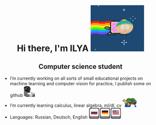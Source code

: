<h1 align="center">Hi there, I'm <b>ILYA</b> 
<img src="https://github.com/IOBananaOI/IOBananaOI/blob/main/12Ru.gif" height="150"/>
<h2 align="center">Computer science student</h2>
</h1>




- I’m currently working on all sorts of small educational projects on machine learning and computer vision for practice, I publish some on github <img src="https://github.com/IOBananaOI/IOBananaOI/blob/main/5276-gigachatting.gif" height="35"/>
- I’m currently learning calculus, linear algebra, ml/dl, cv <img src="https://github.com/IOBananaOI/IOBananaOI/blob/main/1788-pepenotingfast.gif" height="30"/> 
- Languages: Russian, Deutsch, English <img src="https://github.com/IOBananaOI/IOBananaOI/blob/main/8216-pixel-flag-ru.png" height="35"/><img src="https://github.com/IOBananaOI/IOBananaOI/blob/main/1551-pixel-flag-de.png" height="35"/><img src="https://github.com/IOBananaOI/IOBananaOI/blob/main/5206-pixel-flag-us.png" height="35"/>


